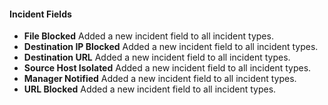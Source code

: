 
#### Incident Fields
- **File Blocked** Added a new incident field to all incident types.
- **Destination IP Blocked** Added a new incident field to all incident types.
- **Destination URL** Added a new incident field to all incident types.
- **Source Host Isolated** Added a new incident field to all incident types.
- **Manager Notified** Added a new incident field to all incident types.
- **URL Blocked** Added a new incident field to all incident types.
